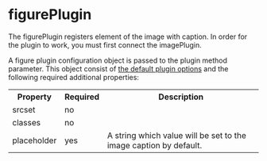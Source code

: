 # figurePlugin
The figurePlugin registers element of the image with caption. In order for the plugin to work, you must first connect the imagePlugin.

A figure plugin configuration object is passed to the plugin method parameter. This object consist of [the default plugin options](../plugins.md#default-plugin-options) and the following required additional properties:

<table>
<tr>
    <th>Property</th>
    <th>Required</th>
    <th>Description</th>
</tr>
<tr>
    <td> 
        srcset 
    </td>
    <td> 
        no 
    </td>
   <td>

   
   </td>
</tr>
<tr>
    <td> 
        classes
    </td>
    <td> 
        no 
    </td>
   <td>
    
   
   </td>
</tr>
<tr>
    <td> 
        placeholder
    </td>
    <td> 
        yes 
    </td>
    <td>
        A string which value will be set to the image caption by default.
    </td>
</tr>
</table>
